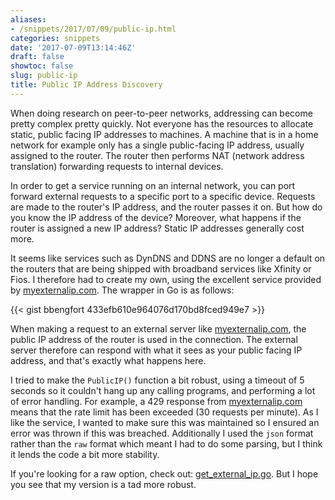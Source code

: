 ```yaml
---
aliases:
- /snippets/2017/07/09/public-ip.html
categories: snippets
date: '2017-07-09T13:14:46Z'
draft: false
showtoc: false
slug: public-ip
title: Public IP Address Discovery
---
```


When doing research on peer-to-peer networks, addressing can become pretty complex pretty quickly. Not everyone has the resources to allocate static, public facing IP addresses to machines. A machine that is in a home network for example only has a single public-facing IP address, usually assigned to the router. The router then performs NAT (network address translation) forwarding requests to internal devices.

In order to get a service running on an internal network, you can port forward external requests to a specific port to a specific device. Requests are made to the router's IP address, and the router passes it on. But how do you know the IP address of the device? Moreover, what happens if the router is assigned a new IP address? Static IP addresses generally cost more.

It seems like services such as DynDNS and DDNS are no longer a default on the routers that are being shipped with broadband services like Xfinity or Fios. I therefore had to create my own, using the excellent service provided by [myexternalip.com](http://myexternalip.com/). The wrapper in Go is as follows:

{{< gist bbengfort 433efb610e964076d170bd8fced949e7 >}}

When making a request to an external server like [myexternalip.com](http://myexternalip.com/), the public IP address of the router is used in the connection. The external server therefore can respond with what it sees as your public facing IP address, and that's exactly what happens here.

I tried to make the `PublicIP()` function a bit robust, using a timeout of 5 seconds so it couldn't hang up any calling programs, and performing a lot of error handling. For example, a 429 response from [myexternalip.com](http://myexternalip.com/) means that the rate limit has been exceeded (30 requests per minute). As I like the service, I wanted to make sure this was maintained so I ensured an error was thrown if this was breached. Additionally I used the `json` format rather than the `raw` format which meant I had to do some parsing, but I think it lends the code a bit more stability.

If you're looking for a raw option, check out: [get_external_ip.go](https://gist.github.com/jniltinho/9788121). But I hope you see that my version is a tad more robust.

